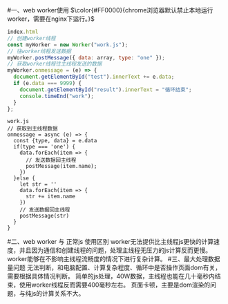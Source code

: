 ﻿#一、web worker使用
$\color{#FF0000}{chrome浏览器默认禁止本地运行worker，需要在nginx下运行。}$
``` javaScript
index.html
// 创建worker线程
const myWorker = new Worker("work.js");
// 往worker线程发送数据
myWorker.postMessage({ data: array, type: "one" });
// 获取worker线程往主线程发送的数据
myWorker.onmessage = (e) => {
  document.getElementById("test").innerText += e.data;
  if (e.data === 9999) {
    document.getElementById("result").innerText = "循环结束";
    console.timeEnd("work");
  }
};
```
```
work.js
// 获取到主线程数据
onmessage = async (e) => {
  const {type, data} = e.data
  if(type === 'one') {
    data.forEach(item => {
      // 发送数据回主线程
      postMessage(item.name);
    })
  }else {
    let str = ''
    data.forEach(item => {
      str += item.name
    })
    // 发送数据回主线程
    postMessage(str)
  }
}
```
#二、web worker 与 正常js 使用区别
worker无法提供比主线程js更快的计算速度，并且因为通信和创建线程的问题，处理主线程无压力的js计算反而更慢。
worker能够在不影响主线程流畅度的情况下进行复杂计算。
#三、最大处理数据量问题
无法判断，和电脑配置、计算复杂程度、循环中是否操作页面dom有关，需要根据具体情况判断。
简单的js处理，40W数据，主线程也能在几十毫秒内结束，使用worker线程反而需要400毫秒左右。
页面卡顿，主要是dom渲染的问题，与纯js的计算关系不大。